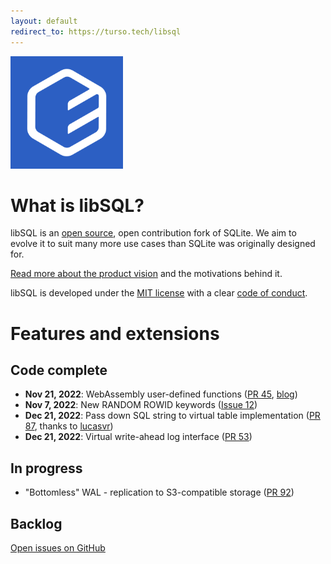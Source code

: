 ```yaml
---
layout: default
redirect_to: https://turso.tech/libsql
---
```


![libSQL logo](/images/favicon/apple-touch-icon.png)

# What is libSQL?

libSQL is an [open source][GitHub], open contribution fork of SQLite. We aim to
evolve it to suit many more use cases than SQLite was originally designed for.

[Read more about the product vision](./about) and the motivations behind it.

libSQL is developed under the [MIT license] with a clear [code of conduct].

# Features and extensions

## Code complete

- **Nov 21, 2022**: WebAssembly user-defined functions ([PR 45], [blog][wasm-blog])
- **Nov 7, 2022**: New RANDOM ROWID keywords ([Issue 12])
- **Dec 21, 2022**: Pass down SQL string to virtual table implementation ([PR 87], thanks to [lucasvr])
- **Dec 21, 2022**: Virtual write-ahead log interface ([PR 53])

## In progress

- "Bottomless" WAL - replication to S3-compatible storage ([PR 92])

## Backlog

[Open issues on GitHub]


[GitHub]: https://github.com/libsql/libsql
[MIT license]: https://github.com/libsql/libsql/blob/main/LICENSE.md
[code of conduct]: https://github.com/libsql/libsql/blob/main/CODE_OF_CONDUCT.md
[Open issues on GitHub]: https://github.com/libsql/libsql/issues
[PR 45]: https://github.com/libsql/libsql/pull/45
[wasm-blog]: https://blog.turso.tech/webassembly-functions-for-your-sqlite-compatible-database-7e1ad95a2aa7
[Issue 12]: https://github.com/libsql/libsql/issues/12
[PR 53]: https://github.com/libsql/libsql/pull/53
[PR 87]: https://github.com/libsql/libsql/pull/87
[lucasvr]: https://github.com/lucasvr
[PR 92]: https://github.com/libsql/libsql/pull/92

